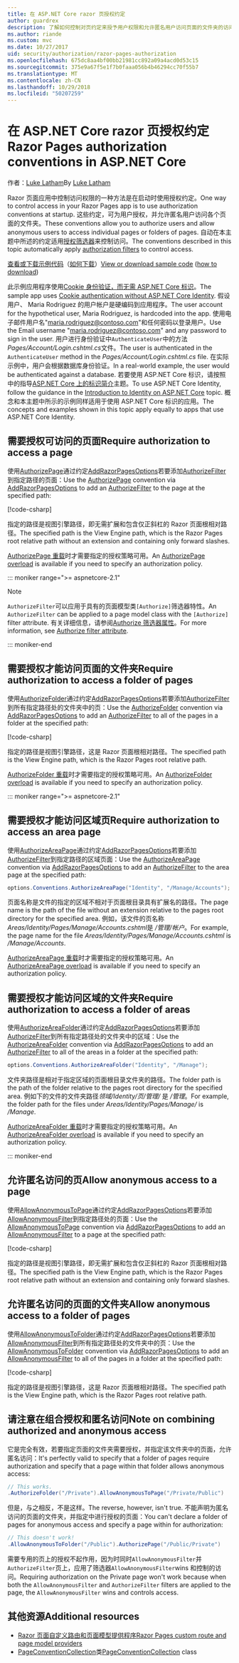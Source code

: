 ```yaml
---
title: 在 ASP.NET Core razor 页授权约定
author: guardrex
description: 了解如何控制对页约定来授予用户权限和允许匿名用户访问页面的文件夹的访问。
ms.author: riande
ms.custom: mvc
ms.date: 10/27/2017
uid: security/authorization/razor-pages-authorization
ms.openlocfilehash: 675dc8aa4bf00bb21981cc892a09a4acd0d53c15
ms.sourcegitcommit: 375e9a67f5e1f7b0faaa056b4b46294cc70f55b7
ms.translationtype: MT
ms.contentlocale: zh-CN
ms.lasthandoff: 10/29/2018
ms.locfileid: "50207259"
---
```

# <a name="razor-pages-authorization-conventions-in-aspnet-core"></a><span data-ttu-id="93872-103">在 ASP.NET Core razor 页授权约定</span><span class="sxs-lookup"><span data-stu-id="93872-103">Razor Pages authorization conventions in ASP.NET Core</span></span>

<span data-ttu-id="93872-104">作者：[Luke Latham](https://github.com/guardrex)</span><span class="sxs-lookup"><span data-stu-id="93872-104">By [Luke Latham](https://github.com/guardrex)</span></span>

<span data-ttu-id="93872-105">Razor 页面应用中控制访问权限的一种方法是在启动时使用授权约定。</span><span class="sxs-lookup"><span data-stu-id="93872-105">One way to control access in your Razor Pages app is to use authorization conventions at startup.</span></span> <span data-ttu-id="93872-106">这些约定，可为用户授权，并允许匿名用户访问各个页面的文件夹。</span><span class="sxs-lookup"><span data-stu-id="93872-106">These conventions allow you to authorize users and allow anonymous users to access individual pages or folders of pages.</span></span> <span data-ttu-id="93872-107">自动在本主题中所述的约定适用[授权筛选器](xref:mvc/controllers/filters#authorization-filters)来控制访问。</span><span class="sxs-lookup"><span data-stu-id="93872-107">The conventions described in this topic automatically apply [authorization filters](xref:mvc/controllers/filters#authorization-filters) to control access.</span></span>

<span data-ttu-id="93872-108">[查看或下载示例代码](https://github.com/aspnet/Docs/tree/master/aspnetcore/security/authorization/razor-pages-authorization/samples)（[如何下载](xref:index#how-to-download-a-sample)）</span><span class="sxs-lookup"><span data-stu-id="93872-108">[View or download sample code](https://github.com/aspnet/Docs/tree/master/aspnetcore/security/authorization/razor-pages-authorization/samples) ([how to download](xref:index#how-to-download-a-sample))</span></span>

<span data-ttu-id="93872-109">此示例应用程序使用[Cookie 身份验证，而无需 ASP.NET Core 标识](xref:security/authentication/cookie)。</span><span class="sxs-lookup"><span data-stu-id="93872-109">The sample app uses [Cookie authentication without ASP.NET Core Identity](xref:security/authentication/cookie).</span></span> <span data-ttu-id="93872-110">假设用户、 Maria Rodriguez 的用户帐户是硬编码到应用程序。</span><span class="sxs-lookup"><span data-stu-id="93872-110">The user account for the hypothetical user, Maria Rodriguez, is hardcoded into the app.</span></span> <span data-ttu-id="93872-111">使用电子邮件用户名"maria.rodriguez@contoso.com"和任何密码以登录用户。</span><span class="sxs-lookup"><span data-stu-id="93872-111">Use the Email username "maria.rodriguez@contoso.com" and any password to sign in the user.</span></span> <span data-ttu-id="93872-112">用户进行身份验证中`AuthenticateUser`中的方法*Pages/Account/Login.cshtml.cs*文件。</span><span class="sxs-lookup"><span data-stu-id="93872-112">The user is authenticated in the `AuthenticateUser` method in the *Pages/Account/Login.cshtml.cs* file.</span></span> <span data-ttu-id="93872-113">在实际示例中，用户会根据数据库身份验证。</span><span class="sxs-lookup"><span data-stu-id="93872-113">In a real-world example, the user would be authenticated against a database.</span></span> <span data-ttu-id="93872-114">若要使用 ASP.NET Core 标识，请按照中的指导[ASP.NET Core 上的标识简介](xref:security/authentication/identity)主题。</span><span class="sxs-lookup"><span data-stu-id="93872-114">To use ASP.NET Core Identity, follow the guidance in the [Introduction to Identity on ASP.NET Core](xref:security/authentication/identity) topic.</span></span> <span data-ttu-id="93872-115">概念和本主题中所示的示例同样适用于使用 ASP.NET Core 标识的应用。</span><span class="sxs-lookup"><span data-stu-id="93872-115">The concepts and examples shown in this topic apply equally to apps that use ASP.NET Core Identity.</span></span>

## <a name="require-authorization-to-access-a-page"></a><span data-ttu-id="93872-116">需要授权可访问的页面</span><span class="sxs-lookup"><span data-stu-id="93872-116">Require authorization to access a page</span></span>

<span data-ttu-id="93872-117">使用[AuthorizePage](/dotnet/api/microsoft.extensions.dependencyinjection.pageconventioncollectionextensions.authorizepage)通过约定[AddRazorPagesOptions](/dotnet/api/microsoft.extensions.dependencyinjection.mvcrazorpagesmvcbuilderextensions.addrazorpagesoptions)若要添加[AuthorizeFilter](/dotnet/api/microsoft.aspnetcore.mvc.authorization.authorizefilter)到指定路径的页面：</span><span class="sxs-lookup"><span data-stu-id="93872-117">Use the [AuthorizePage](/dotnet/api/microsoft.extensions.dependencyinjection.pageconventioncollectionextensions.authorizepage) convention via [AddRazorPagesOptions](/dotnet/api/microsoft.extensions.dependencyinjection.mvcrazorpagesmvcbuilderextensions.addrazorpagesoptions) to add an [AuthorizeFilter](/dotnet/api/microsoft.aspnetcore.mvc.authorization.authorizefilter) to the page at the specified path:</span></span>

[!code-csharp[](razor-pages-authorization/samples/2.x/AuthorizationSample/Startup.cs?name=snippet1&highlight=2,4)]

<span data-ttu-id="93872-118">指定的路径是视图引擎路径，即无需扩展和包含仅正斜杠的 Razor 页面根相对路径。</span><span class="sxs-lookup"><span data-stu-id="93872-118">The specified path is the View Engine path, which is the Razor Pages root relative path without an extension and containing only forward slashes.</span></span>

<span data-ttu-id="93872-119">[AuthorizePage 重载](/dotnet/api/microsoft.extensions.dependencyinjection.pageconventioncollectionextensions.authorizepage#Microsoft_Extensions_DependencyInjection_PageConventionCollectionExtensions_AuthorizePage_Microsoft_AspNetCore_Mvc_ApplicationModels_PageConventionCollection_System_String_System_String_)时才需要指定的授权策略可用。</span><span class="sxs-lookup"><span data-stu-id="93872-119">An [AuthorizePage overload](/dotnet/api/microsoft.extensions.dependencyinjection.pageconventioncollectionextensions.authorizepage#Microsoft_Extensions_DependencyInjection_PageConventionCollectionExtensions_AuthorizePage_Microsoft_AspNetCore_Mvc_ApplicationModels_PageConventionCollection_System_String_System_String_) is available if you need to specify an authorization policy.</span></span>

::: moniker range=">= aspnetcore-2.1"

> [!NOTE]
> <span data-ttu-id="93872-120">`AuthorizeFilter`可以应用于具有的页面模型类`[Authorize]`筛选器特性。</span><span class="sxs-lookup"><span data-stu-id="93872-120">An `AuthorizeFilter` can be applied to a page model class with the `[Authorize]` filter attribute.</span></span> <span data-ttu-id="93872-121">有关详细信息，请参阅[Authorize 筛选器属性](xref:razor-pages/filter#authorize-filter-attribute)。</span><span class="sxs-lookup"><span data-stu-id="93872-121">For more information, see [Authorize filter attribute](xref:razor-pages/filter#authorize-filter-attribute).</span></span>

::: moniker-end

## <a name="require-authorization-to-access-a-folder-of-pages"></a><span data-ttu-id="93872-122">需要授权才能访问页面的文件夹</span><span class="sxs-lookup"><span data-stu-id="93872-122">Require authorization to access a folder of pages</span></span>

<span data-ttu-id="93872-123">使用[AuthorizeFolder](/dotnet/api/microsoft.extensions.dependencyinjection.pageconventioncollectionextensions.authorizefolder)通过约定[AddRazorPagesOptions](/dotnet/api/microsoft.extensions.dependencyinjection.mvcrazorpagesmvcbuilderextensions.addrazorpagesoptions)若要添加[AuthorizeFilter](/dotnet/api/microsoft.aspnetcore.mvc.authorization.authorizefilter)到所有指定路径处的文件夹中的页：</span><span class="sxs-lookup"><span data-stu-id="93872-123">Use the [AuthorizeFolder](/dotnet/api/microsoft.extensions.dependencyinjection.pageconventioncollectionextensions.authorizefolder) convention via [AddRazorPagesOptions](/dotnet/api/microsoft.extensions.dependencyinjection.mvcrazorpagesmvcbuilderextensions.addrazorpagesoptions) to add an [AuthorizeFilter](/dotnet/api/microsoft.aspnetcore.mvc.authorization.authorizefilter) to all of the pages in a folder at the specified path:</span></span>

[!code-csharp[](razor-pages-authorization/samples/2.x/AuthorizationSample/Startup.cs?name=snippet1&highlight=2,5)]

<span data-ttu-id="93872-124">指定的路径是视图引擎路径，这是 Razor 页面根相对路径。</span><span class="sxs-lookup"><span data-stu-id="93872-124">The specified path is the View Engine path, which is the Razor Pages root relative path.</span></span>

<span data-ttu-id="93872-125">[AuthorizeFolder 重载](/dotnet/api/microsoft.extensions.dependencyinjection.pageconventioncollectionextensions.authorizefolder#Microsoft_Extensions_DependencyInjection_PageConventionCollectionExtensions_AuthorizeFolder_Microsoft_AspNetCore_Mvc_ApplicationModels_PageConventionCollection_System_String_System_String_)时才需要指定的授权策略可用。</span><span class="sxs-lookup"><span data-stu-id="93872-125">An [AuthorizeFolder overload](/dotnet/api/microsoft.extensions.dependencyinjection.pageconventioncollectionextensions.authorizefolder#Microsoft_Extensions_DependencyInjection_PageConventionCollectionExtensions_AuthorizeFolder_Microsoft_AspNetCore_Mvc_ApplicationModels_PageConventionCollection_System_String_System_String_) is available if you need to specify an authorization policy.</span></span>

::: moniker range=">= aspnetcore-2.1"

## <a name="require-authorization-to-access-an-area-page"></a><span data-ttu-id="93872-126">需要授权才能访问区域页</span><span class="sxs-lookup"><span data-stu-id="93872-126">Require authorization to access an area page</span></span>

<span data-ttu-id="93872-127">使用[AuthorizeAreaPage](/dotnet/api/microsoft.extensions.dependencyinjection.pageconventioncollectionextensions.authorizeareapage)通过约定[AddRazorPagesOptions](/dotnet/api/microsoft.extensions.dependencyinjection.mvcrazorpagesmvcbuilderextensions.addrazorpagesoptions)若要添加[AuthorizeFilter](/dotnet/api/microsoft.aspnetcore.mvc.authorization.authorizefilter)到指定路径的区域页面：</span><span class="sxs-lookup"><span data-stu-id="93872-127">Use the [AuthorizeAreaPage](/dotnet/api/microsoft.extensions.dependencyinjection.pageconventioncollectionextensions.authorizeareapage) convention via [AddRazorPagesOptions](/dotnet/api/microsoft.extensions.dependencyinjection.mvcrazorpagesmvcbuilderextensions.addrazorpagesoptions) to add an [AuthorizeFilter](/dotnet/api/microsoft.aspnetcore.mvc.authorization.authorizefilter) to the area page at the specified path:</span></span>

```csharp
options.Conventions.AuthorizeAreaPage("Identity", "/Manage/Accounts");
```

<span data-ttu-id="93872-128">页面名称是文件的指定的区域不相对于页面根目录具有扩展名的路径。</span><span class="sxs-lookup"><span data-stu-id="93872-128">The page name is the path of the file without an extension relative to the pages root directory for the specified area.</span></span> <span data-ttu-id="93872-129">例如，该文件的页名称*Areas/Identity/Pages/Manage/Accounts.cshtml*是 */管理/帐户*。</span><span class="sxs-lookup"><span data-stu-id="93872-129">For example, the page name for the file *Areas/Identity/Pages/Manage/Accounts.cshtml* is */Manage/Accounts*.</span></span>

<span data-ttu-id="93872-130">[AuthorizeAreaPage 重载](/dotnet/api/microsoft.extensions.dependencyinjection.pageconventioncollectionextensions.authorizeareapage#Microsoft_Extensions_DependencyInjection_PageConventionCollectionExtensions_AuthorizeAreaPage_Microsoft_AspNetCore_Mvc_ApplicationModels_PageConventionCollection_System_String_System_String_System_String_)时才需要指定的授权策略可用。</span><span class="sxs-lookup"><span data-stu-id="93872-130">An [AuthorizeAreaPage overload](/dotnet/api/microsoft.extensions.dependencyinjection.pageconventioncollectionextensions.authorizeareapage#Microsoft_Extensions_DependencyInjection_PageConventionCollectionExtensions_AuthorizeAreaPage_Microsoft_AspNetCore_Mvc_ApplicationModels_PageConventionCollection_System_String_System_String_System_String_) is available if you need to specify an authorization policy.</span></span>

## <a name="require-authorization-to-access-a-folder-of-areas"></a><span data-ttu-id="93872-131">需要授权才能访问区域的文件夹</span><span class="sxs-lookup"><span data-stu-id="93872-131">Require authorization to access a folder of areas</span></span>

<span data-ttu-id="93872-132">使用[AuthorizeAreaFolder](/dotnet/api/microsoft.extensions.dependencyinjection.pageconventioncollectionextensions.authorizeareafolder)通过约定[AddRazorPagesOptions](/dotnet/api/microsoft.extensions.dependencyinjection.mvcrazorpagesmvcbuilderextensions.addrazorpagesoptions)若要添加[AuthorizeFilter](/dotnet/api/microsoft.aspnetcore.mvc.authorization.authorizefilter)到所有指定路径处的文件夹中的区域：</span><span class="sxs-lookup"><span data-stu-id="93872-132">Use the [AuthorizeAreaFolder](/dotnet/api/microsoft.extensions.dependencyinjection.pageconventioncollectionextensions.authorizeareafolder) convention via [AddRazorPagesOptions](/dotnet/api/microsoft.extensions.dependencyinjection.mvcrazorpagesmvcbuilderextensions.addrazorpagesoptions) to add an [AuthorizeFilter](/dotnet/api/microsoft.aspnetcore.mvc.authorization.authorizefilter) to all of the areas in a folder at the specified path:</span></span>

```csharp
options.Conventions.AuthorizeAreaFolder("Identity", "/Manage");
```

<span data-ttu-id="93872-133">文件夹路径是相对于指定区域的页面根目录文件夹的路径。</span><span class="sxs-lookup"><span data-stu-id="93872-133">The folder path is the path of the folder relative to the pages root directory for the specified area.</span></span> <span data-ttu-id="93872-134">例如下的文件的文件夹路径*领域/Identity/页/管理/* 是 */管理*。</span><span class="sxs-lookup"><span data-stu-id="93872-134">For example, the folder path for the files under *Areas/Identity/Pages/Manage/* is */Manage*.</span></span>

<span data-ttu-id="93872-135">[AuthorizeAreaFolder 重载](/dotnet/api/microsoft.extensions.dependencyinjection.pageconventioncollectionextensions.authorizeareafolder#Microsoft_Extensions_DependencyInjection_PageConventionCollectionExtensions_AuthorizeAreaFolder_Microsoft_AspNetCore_Mvc_ApplicationModels_PageConventionCollection_System_String_System_String_System_String_)时才需要指定的授权策略可用。</span><span class="sxs-lookup"><span data-stu-id="93872-135">An [AuthorizeAreaFolder overload](/dotnet/api/microsoft.extensions.dependencyinjection.pageconventioncollectionextensions.authorizeareafolder#Microsoft_Extensions_DependencyInjection_PageConventionCollectionExtensions_AuthorizeAreaFolder_Microsoft_AspNetCore_Mvc_ApplicationModels_PageConventionCollection_System_String_System_String_System_String_) is available if you need to specify an authorization policy.</span></span>

::: moniker-end

## <a name="allow-anonymous-access-to-a-page"></a><span data-ttu-id="93872-136">允许匿名访问的页</span><span class="sxs-lookup"><span data-stu-id="93872-136">Allow anonymous access to a page</span></span>

<span data-ttu-id="93872-137">使用[AllowAnonymousToPage](/dotnet/api/microsoft.extensions.dependencyinjection.pageconventioncollectionextensions.allowanonymoustopage)通过约定[AddRazorPagesOptions](/dotnet/api/microsoft.extensions.dependencyinjection.mvcrazorpagesmvcbuilderextensions.addrazorpagesoptions)若要添加[AllowAnonymousFilter](/dotnet/api/microsoft.aspnetcore.mvc.authorization.allowanonymousfilter)到指定路径处的页面：</span><span class="sxs-lookup"><span data-stu-id="93872-137">Use the [AllowAnonymousToPage](/dotnet/api/microsoft.extensions.dependencyinjection.pageconventioncollectionextensions.allowanonymoustopage) convention via [AddRazorPagesOptions](/dotnet/api/microsoft.extensions.dependencyinjection.mvcrazorpagesmvcbuilderextensions.addrazorpagesoptions) to add an [AllowAnonymousFilter](/dotnet/api/microsoft.aspnetcore.mvc.authorization.allowanonymousfilter) to a page at the specified path:</span></span>

[!code-csharp[](razor-pages-authorization/samples/2.x/AuthorizationSample/Startup.cs?name=snippet1&highlight=2,6)]

<span data-ttu-id="93872-138">指定的路径是视图引擎路径，即无需扩展和包含仅正斜杠的 Razor 页面根相对路径。</span><span class="sxs-lookup"><span data-stu-id="93872-138">The specified path is the View Engine path, which is the Razor Pages root relative path without an extension and containing only forward slashes.</span></span>

## <a name="allow-anonymous-access-to-a-folder-of-pages"></a><span data-ttu-id="93872-139">允许匿名访问的页面的文件夹</span><span class="sxs-lookup"><span data-stu-id="93872-139">Allow anonymous access to a folder of pages</span></span>

<span data-ttu-id="93872-140">使用[AllowAnonymousToFolder](/dotnet/api/microsoft.extensions.dependencyinjection.pageconventioncollectionextensions.allowanonymoustofolder)通过约定[AddRazorPagesOptions](/dotnet/api/microsoft.extensions.dependencyinjection.mvcrazorpagesmvcbuilderextensions.addrazorpagesoptions)若要添加[AllowAnonymousFilter](/dotnet/api/microsoft.aspnetcore.mvc.authorization.allowanonymousfilter)到所有指定路径处的文件夹中的页：</span><span class="sxs-lookup"><span data-stu-id="93872-140">Use the [AllowAnonymousToFolder](/dotnet/api/microsoft.extensions.dependencyinjection.pageconventioncollectionextensions.allowanonymoustofolder) convention via [AddRazorPagesOptions](/dotnet/api/microsoft.extensions.dependencyinjection.mvcrazorpagesmvcbuilderextensions.addrazorpagesoptions) to add an [AllowAnonymousFilter](/dotnet/api/microsoft.aspnetcore.mvc.authorization.allowanonymousfilter) to all of the pages in a folder at the specified path:</span></span>

[!code-csharp[](razor-pages-authorization/samples/2.x/AuthorizationSample/Startup.cs?name=snippet1&highlight=2,7)]

<span data-ttu-id="93872-141">指定的路径是视图引擎路径，这是 Razor 页面根相对路径。</span><span class="sxs-lookup"><span data-stu-id="93872-141">The specified path is the View Engine path, which is the Razor Pages root relative path.</span></span>

## <a name="note-on-combining-authorized-and-anonymous-access"></a><span data-ttu-id="93872-142">请注意在组合授权和匿名访问</span><span class="sxs-lookup"><span data-stu-id="93872-142">Note on combining authorized and anonymous access</span></span>

<span data-ttu-id="93872-143">它是完全有效，若要指定页面的文件夹需要授权，并指定该文件夹中的页面，允许匿名访问：</span><span class="sxs-lookup"><span data-stu-id="93872-143">It's perfectly valid to specify that a folder of pages require authorization and specify that a page within that folder allows anonymous access:</span></span>

```csharp
// This works.
.AuthorizeFolder("/Private").AllowAnonymousToPage("/Private/Public")
```

<span data-ttu-id="93872-144">但是，与之相反，不是这样。</span><span class="sxs-lookup"><span data-stu-id="93872-144">The reverse, however, isn't true.</span></span> <span data-ttu-id="93872-145">不能声明为匿名访问的页面的文件夹，并指定中进行授权的页面：</span><span class="sxs-lookup"><span data-stu-id="93872-145">You can't declare a folder of pages for anonymous access and specify a page within for authorization:</span></span>

```csharp
// This doesn't work!
.AllowAnonymousToFolder("/Public").AuthorizePage("/Public/Private") 
```

<span data-ttu-id="93872-146">需要专用的页上的授权不起作用，因为时同时`AllowAnonymousFilter`并`AuthorizeFilter`页上，应用了筛选器`AllowAnonymousFilter`wins 和控制的访问。</span><span class="sxs-lookup"><span data-stu-id="93872-146">Requiring authorization on the Private page won't work because when both the `AllowAnonymousFilter` and `AuthorizeFilter` filters are applied to the page, the `AllowAnonymousFilter` wins and controls access.</span></span>

## <a name="additional-resources"></a><span data-ttu-id="93872-147">其他资源</span><span class="sxs-lookup"><span data-stu-id="93872-147">Additional resources</span></span>

* [<span data-ttu-id="93872-148">Razor 页面自定义路由和页面模型提供程序</span><span class="sxs-lookup"><span data-stu-id="93872-148">Razor Pages custom route and page model providers</span></span>](xref:razor-pages/razor-pages-conventions)
* <span data-ttu-id="93872-149">[PageConventionCollection](/dotnet/api/microsoft.aspnetcore.mvc.applicationmodels.pageconventioncollection)类</span><span class="sxs-lookup"><span data-stu-id="93872-149">[PageConventionCollection](/dotnet/api/microsoft.aspnetcore.mvc.applicationmodels.pageconventioncollection) class</span></span>
